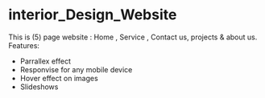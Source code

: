 # interior_Design_Website


This is (5) page website : Home , Service , Contact us, projects & about us.
Features:
- Parrallex effect
- Responvise for any mobile device 
- Hover effect on images
- Slideshows

